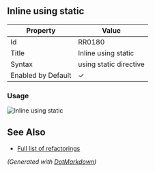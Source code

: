 ## Inline using static

| Property           | Value                  |
| ------------------ | ---------------------- |
| Id                 | RR0180                 |
| Title              | Inline using static    |
| Syntax             | using static directive |
| Enabled by Default | &#x2713;               |

### Usage

![Inline using static](../../images/refactorings/InlineUsingStatic.png)

## See Also

* [Full list of refactorings](Refactorings.md)


*\(Generated with [DotMarkdown](http://github.com/JosefPihrt/DotMarkdown)\)*